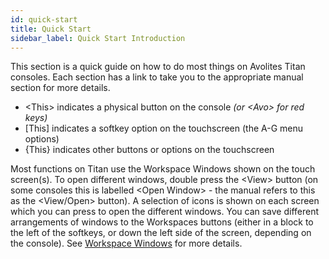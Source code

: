 ```yaml
---
id: quick-start 
title: Quick Start
sidebar_label: Quick Start Introduction
---
```


This section is a quick guide on how to do most things on Avolites Titan
consoles. Each section has a link to take you to the appropriate manual
section for more details.

- \<This\> indicates a physical button on the console *(or \<Avo\> for red keys)*
- \[This\] indicates a softkey option on the touchscreen (the A-G menu options)
- \{This\} indicates other buttons or options on the touchscreen 

Most functions on Titan use the Workspace Windows shown on the touch screen(s).
To open different windows, double press the \<View\> button (on some consoles this is labelled \<Open Window\> -
the manual refers to this as the \<View/Open\> button). A selection of icons is
shown on each screen which you can press to open the different windows.
You can save different arrangements of windows to the Workspaces buttons
(either in a block to the left of the softkeys, or down the left side of the screen,
depending on the console).
See [Workspace Windows](./titan-basics/workspace-windows.md) for more details.
